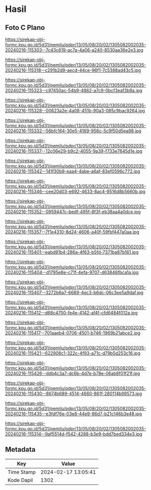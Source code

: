 # Hasil

## Foto C Plano

https://sirekap-obj-formc.kpu.go.id/5d31/pemilu/pdpr/13/05/08/20/02/1305082002035-20240216-115303--7c43c619-ac7a-4a06-a240-8530aa36e2e3.jpg

https://sirekap-obj-formc.kpu.go.id/5d31/pemilu/pdpr/13/05/08/20/02/1305082002035-20240216-115318--c291b2d9-aecd-44ce-96f1-7c5388ad43c5.jpg

https://sirekap-obj-formc.kpu.go.id/5d31/pemilu/pdpr/13/05/08/20/02/1305082002035-20240216-115323--c97450ac-54b9-4882-a7c9-0bcf3eaf3b8a.jpg

https://sirekap-obj-formc.kpu.go.id/5d31/pemilu/pdpr/13/05/08/20/02/1305082002035-20240216-115328--00623a2e-4a08-451b-90a3-085c9bac9264.jpg

https://sirekap-obj-formc.kpu.go.id/5d31/pemilu/pdpr/13/05/08/20/02/1305082002035-20240216-115332--56bfc164-30e5-4169-956c-5c9f50d5ea98.jpg

https://sirekap-obj-formc.kpu.go.id/5d31/pemilu/pdpr/13/05/08/20/02/1305082002035-20240216-115337--12c06e29-b9c2-4055-9a39-f733e7845d1e.jpg

https://sirekap-obj-formc.kpu.go.id/5d31/pemilu/pdpr/13/05/08/20/02/1305082002035-20240216-115342--141f30b9-eaa4-4abe-a6af-83ef0596c772.jpg

https://sirekap-obj-formc.kpu.go.id/5d31/pemilu/pdpr/13/05/08/20/02/1305082002035-20240216-115346--cee20d03-e692-4633-8ac4-9516d8b5660b.jpg

https://sirekap-obj-formc.kpu.go.id/5d31/pemilu/pdpr/13/05/08/20/02/1305082002035-20240216-115352--0959447c-bedf-495f-8f3f-eb38aa4a0dce.jpg

https://sirekap-obj-formc.kpu.go.id/5d31/pemilu/pdpr/13/05/08/20/02/1305082002035-20240216-115357--7f1e4310-8d24-4606-a40f-59fbf447a0aa.jpg

https://sirekap-obj-formc.kpu.go.id/5d31/pemilu/pdpr/13/05/08/20/02/1305082002035-20240216-115401--eabd91b4-286a-4f63-b5fd-7371ba87b161.jpg

https://sirekap-obj-formc.kpu.go.id/5d31/pemilu/pdpr/13/05/08/20/02/1305082002035-20240216-115404--d1795e8e-c71f-4efa-9707-d63846fbca1a.jpg

https://sirekap-obj-formc.kpu.go.id/5d31/pemilu/pdpr/13/05/08/20/02/1305082002035-20240216-115407--3272b6a7-6689-4ec3-b6dc-06c3ee5a9daf.jpg

https://sirekap-obj-formc.kpu.go.id/5d31/pemilu/pdpr/13/05/08/20/02/1305082002035-20240216-115412--d68c4750-fe4e-4142-af4f-cfd6484f012a.jpg

https://sirekap-obj-formc.kpu.go.id/5d31/pemilu/pdpr/13/05/08/20/02/1305082002035-20240216-115417--701aaeb4-0706-4501-b746-1969b21abce2.jpg

https://sirekap-obj-formc.kpu.go.id/5d31/pemilu/pdpr/13/05/08/20/02/1305082002035-20240216-115421--622908c1-322c-4f93-a71c-d79b5d253c16.jpg

https://sirekap-obj-formc.kpu.go.id/5d31/pemilu/pdpr/13/05/08/20/02/1305082002035-20240216-115426--ddb4c3a7-dc6b-4d7e-b78e-06ab8f01f21f.jpg

https://sirekap-obj-formc.kpu.go.id/5d31/pemilu/pdpr/13/05/08/20/02/1305082002035-20240216-115430--8674b689-4514-4660-861f-280114b99573.jpg

https://sirekap-obj-formc.kpu.go.id/5d31/pemilu/pdpr/13/05/08/20/02/1305082002035-20240216-115435--e3fdf76e-03e8-44e9-86d7-b21c146b3e48.jpg

https://sirekap-obj-formc.kpu.go.id/5d31/pemilu/pdpr/13/05/08/20/02/1305082002035-20240216-115314--9af5514d-f542-4288-b3e9-bdd7bed334e3.jpg


## Metadata

| Key        | Value               |
| ---------- | ------------------- |
| Time Stamp | 2024-02-17 13:05:41 |
| Kode Dapil | 1302                |



